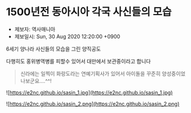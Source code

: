 # 1500년전 동아시아 각국 사신들의 모습

- 제보자: 역사매니아
- 제보일시: Sun, 30 Aug 2020 12:20:00 +0900

6세기 양나라 사신들의 모습을 그린 양직공도

다행히도 홍위병역병를 피할수 있어서 대만에서 보관중이라고 합니다

> 신라에는 일찍이 화랑도라는 연예기획사가 있어서 아이돌을 꾸준히 양성중이었나보군요....^^!

![https://e2nc.github.io/sasin_1.jpg](https://e2nc.github.io/sasin_1.jpg)

![https://e2nc.github.io/sasin_2.png](https://e2nc.github.io/sasin_2.png)

